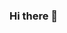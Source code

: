 ### Hi there 👋

<!--
**kimkristine/kimkristine** is a ✨ _special_ ✨ repository because its `README.md` (this file) appears on your GitHub profile.

Here are some ideas to get you started:

- :thought_balloon: I’m currently working on my portfolio.
- 🌱 I’m currently learning instructional design.
-->

